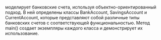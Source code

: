 моделирует банковские счета, используя объектно-ориентированный подход. В ней определены классы BankAccount, SavingsAccount и CurrentAccount, которые представляют собой различные типы банковских счетов с соответствующей функциональностью. Метод main() создает экземпляры каждого класса и демонстрирует их использование.

